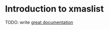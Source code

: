 # Introduction to xmaslist

TODO: write [great documentation](http://jacobian.org/writing/what-to-write/)
